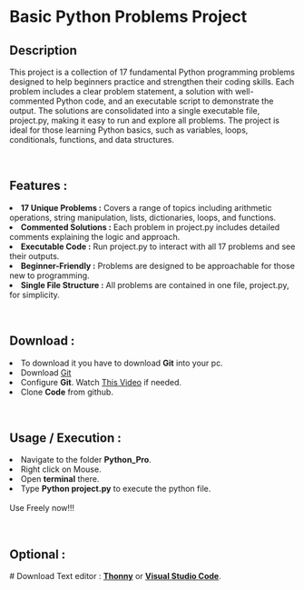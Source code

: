 <h1>Basic Python Problems Project</h1>

<h2>Description</h2>
<p>This project is a collection of 17 fundamental Python programming problems designed to help beginners practice and strengthen their coding skills. Each problem includes a clear problem statement, a solution with well-commented Python code, and an executable script to demonstrate the output. The solutions are consolidated into a single executable file, project.py, making it easy to run and explore all problems. The project is ideal for those learning Python basics, such as variables, loops, conditionals, functions, and data structures.</p>
<br>
<h2>Features :</h2>
<p>
    
<li><b>17 Unique Problems    :</b> Covers a range of topics including arithmetic operations, string manipulation, lists, dictionaries, loops, and functions.</li>
<li><b>Commented Solutions   :</b>  Each problem in project.py includes detailed comments explaining the logic and approach.</li>
<li><b>Executable Code       :</b>  Run project.py to interact with all 17 problems and see their outputs.</li>
<li><b>Beginner-Friendly     :</b>  Problems are designed to be approachable for those new to programming.</li>
<li><b>Single File Structure :</b>  All problems are contained in one file, project.py, for simplicity.</li>

</p>
<br>
<h2>Download :</h2>

<p>

<li>To download it you have to download <b>Git</b> into your pc.</li>
<li>Download <a href="https://git-scm.com/downloads">Git</a></li>
<li>Configure <b>Git</b>. Watch <a href="https://www.youtube.com/watch?v=AdzKzlp66sQ">This Video</a> if needed.</li>
<li>Clone <b>Code</b> from github.  </li>

</p>
<br>
<h2>Usage / Execution :</h2>

<p>

<li>Navigate to the folder <b>Python_Pro</b>. </li>
<li>Right click on Mouse.</li>
<li>Open <b>terminal</b> there.</li>
<li>Type <b>Python project.py</b> to execute the python file.</li>
<br>
Use Freely now!!!


</p>
<br>
<h2>Optional :</h2>
<p>
# Download Text editor : <b><a href="https://thonny.org/">Thonny</a></b> or <b><a href="https://code.visualstudio.com/Download">Visual Studio Code</a></b>. 




</p>